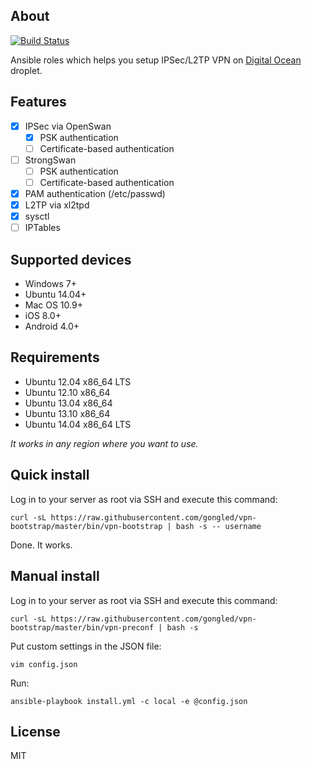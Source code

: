 ## About

[![Build Status](https://jenkins.gongled.me/buildStatus/icon?job=vpn-bootstrap)](https://jenkins.gongled.me/job/vpn-bootstrap)

Ansible roles which helps you setup IPSec/L2TP VPN on [Digital Ocean](https://digitalocean.com) droplet.

## Features

- [x] IPSec via OpenSwan
  - [x] PSK authentication
  - [ ] Certificate-based authentication
- [ ] StrongSwan
  - [ ] PSK authentication
  - [ ] Certificate-based authentication
- [x] PAM authentication (/etc/passwd)
- [x] L2TP via xl2tpd
- [x] sysctl
- [ ] IPTables

## Supported devices

* Windows 7+
* Ubuntu 14.04+
* Mac OS 10.9+
* iOS 8.0+
* Android 4.0+

## Requirements

* Ubuntu 12.04 x86_64 LTS
* Ubuntu 12.10 x86_64
* Ubuntu 13.04 x86_64
* Ubuntu 13.10 x86_64
* Ubuntu 14.04 x86_64 LTS

_It works in any region where you want to use._

## Quick install

Log in to your server as root via SSH and execute this command:

    curl -sL https://raw.githubusercontent.com/gongled/vpn-bootstrap/master/bin/vpn-bootstrap | bash -s -- username

Done. It works.

## Manual install

Log in to your server as root via SSH and execute this command:

    curl -sL https://raw.githubusercontent.com/gongled/vpn-bootstrap/master/bin/vpn-preconf | bash -s

Put custom settings in the JSON file:

    vim config.json

Run:

    ansible-playbook install.yml -c local -e @config.json

## License

MIT
